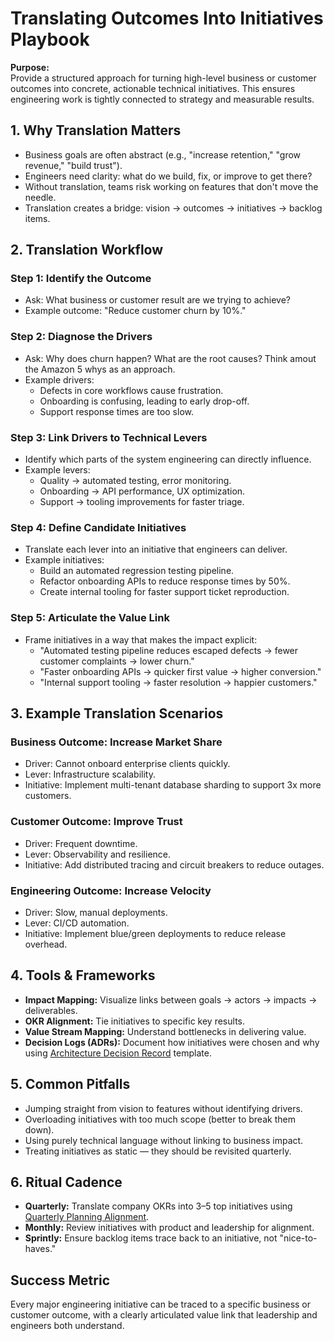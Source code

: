 # Translating Outcomes Into Initiatives Playbook

**Purpose:**  
Provide a structured approach for turning high-level business or customer outcomes into concrete, actionable technical initiatives. This ensures engineering work is tightly connected to strategy and measurable results.

## 1. Why Translation Matters
- Business goals are often abstract (e.g., "increase retention," "grow revenue," "build trust").  
- Engineers need clarity: what do we build, fix, or improve to get there?  
- Without translation, teams risk working on features that don't move the needle.  
- Translation creates a bridge: vision → outcomes → initiatives → backlog items.

## 2. Translation Workflow
### Step 1: Identify the Outcome
- Ask: What business or customer result are we trying to achieve?  
- Example outcome: "Reduce customer churn by 10%."  

### Step 2: Diagnose the Drivers
- Ask: Why does churn happen? What are the root causes? Think amout the Amazon 5 whys as an approach.
- Example drivers:  
  - Defects in core workflows cause frustration.  
  - Onboarding is confusing, leading to early drop-off.  
  - Support response times are too slow.  

### Step 3: Link Drivers to Technical Levers
- Identify which parts of the system engineering can directly influence.  
- Example levers:  
  - Quality → automated testing, error monitoring.  
  - Onboarding → API performance, UX optimization.  
  - Support → tooling improvements for faster triage.  

### Step 4: Define Candidate Initiatives
- Translate each lever into an initiative that engineers can deliver.  
- Example initiatives:  
  - Build an automated regression testing pipeline.  
  - Refactor onboarding APIs to reduce response times by 50%.  
  - Create internal tooling for faster support ticket reproduction.  

### Step 5: Articulate the Value Link
- Frame initiatives in a way that makes the impact explicit:  
  - "Automated testing pipeline reduces escaped defects → fewer customer complaints → lower churn."  
  - "Faster onboarding APIs → quicker first value → higher conversion."  
  - "Internal support tooling → faster resolution → happier customers."  

## 3. Example Translation Scenarios
### Business Outcome: Increase Market Share
- Driver: Cannot onboard enterprise clients quickly.  
- Lever: Infrastructure scalability.  
- Initiative: Implement multi-tenant database sharding to support 3x more customers.  

### Customer Outcome: Improve Trust
- Driver: Frequent downtime.  
- Lever: Observability and resilience.  
- Initiative: Add distributed tracing and circuit breakers to reduce outages.  

### Engineering Outcome: Increase Velocity
- Driver: Slow, manual deployments.  
- Lever: CI/CD automation.  
- Initiative: Implement blue/green deployments to reduce release overhead.  

## 4. Tools & Frameworks
- **Impact Mapping:** Visualize links between goals → actors → impacts → deliverables.  
- **OKR Alignment:** Tie initiatives to specific key results.  
- **Value Stream Mapping:** Understand bottlenecks in delivering value.  
- **Decision Logs (ADRs):** Document how initiatives were chosen and why using [Architecture Decision Record](../communication-templates/06-architecture-decision-record.md) template.  

## 5. Common Pitfalls
- Jumping straight from vision to features without identifying drivers.  
- Overloading initiatives with too much scope (better to break them down).  
- Using purely technical language without linking to business impact.  
- Treating initiatives as static — they should be revisited quarterly.  

## 6. Ritual Cadence
- **Quarterly:** Translate company OKRs into 3–5 top initiatives using [Quarterly Planning Alignment](../communication-templates/07-quarterly-planning-alignment.md).  
- **Monthly:** Review initiatives with product and leadership for alignment.  
- **Sprintly:** Ensure backlog items trace back to an initiative, not "nice-to-haves."  

## Success Metric
Every major engineering initiative can be traced to a specific business or customer outcome, with a clearly articulated value link that leadership and engineers both understand.